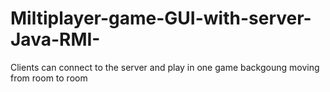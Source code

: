 # Miltiplayer-game-GUI-with-server-Java-RMI-
Clients can connect to the server and play in one game backgoung moving from room to room
